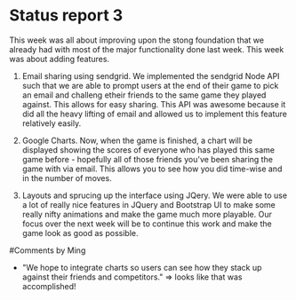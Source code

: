# Status report 3

This week was all about improving upon the stong foundation that we already had with most of the major functionality done last week. This week was about adding features. 

1) Email sharing using sendgrid. We implemented the sendgrid Node API such that we are able to prompt users at the end of their game to pick an email and challeng etheir friends to the same game they played against. This allows for easy sharing. This API was awesome because it did all the heavy lifting of email and allowed us to implement this feature relatively easily. 

2) Google Charts. Now, when the game is finished, a chart will be displayed showing the scores of everyone who has played this same game before - hopefully all of those friends you've been sharing the game with via email. This allows you to see how you did time-wise and in the number of moves. 

3) Layouts and sprucing up the interface using JQery. We were able to use a lot of really nice features in JQuery and Bootstrap UI to make some really nifty animations and make the game much more playable. Our focus over the next week will be to continue this work and make the game look as good as possible. 

#Comments by Ming
* "We hope to integrate charts so users can see how they stack up against their friends and competitors." => looks like that was accomplished!
